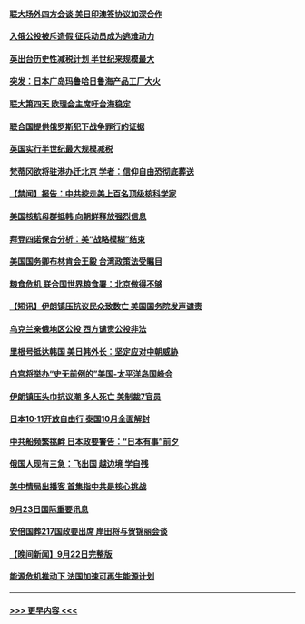#### [联大场外四方会谈 美日印澳签协议加深合作](../pages/prog202/a103535639.md?t=09241050) 
#### [入俄公投被斥造假 征兵动员成为逃难动力](../pages/prog202/a103535643.md?t=09241050) 
#### [英出台历史性减税计划 半世纪来规模最大](../pages/prog202/a103535652.md?t=09241050) 
#### [突发：日本广岛玛鲁哈日鲁海产品工厂大火](../pages/prog202/a103535648.md?t=09241050) 
#### [联大第四天 欧理会主席吁台海稳定](../pages/prog202/a103535637.md?t=09241050) 
#### [联合国提供俄罗斯犯下战争罪行的证据](../pages/prog202/a103535571.md?t=09241050) 
#### [英国实行半世纪最大规模减税](../pages/prog202/a103535464.md?t=09241050) 
#### [梵蒂冈欲将驻港办迁北京 学者：信仰自由恐彻底葬送](../pages/prog202/a103535537.md?t=09241050) 
#### [【禁闻】报告：中共挖走美上百名顶级核科学家](../pages/prog202/a103535370.md?t=09241050) 
#### [美国核航母群抵韩 向朝鲜释放强烈信息](../pages/prog202/a103535383.md?t=09241050) 
#### [拜登四诺保台分析：美“战略模糊”结束](../pages/prog202/a103535391.md?t=09241050) 
#### [美国国务卿布林肯会王毅 台湾政策法受瞩目](../pages/prog202/a103535346.md?t=09241050) 
#### [粮食危机 联合国世界粮食署：北京做得不够](../pages/prog202/a103535394.md?t=09241050) 
#### [【短讯】伊朗镇压抗议民众致数亡 美国国务院发声谴责](../pages/prog202/a103535389.md?t=09241050) 
#### [乌克兰亲俄地区公投 西方谴责公投非法](../pages/prog202/a103535399.md?t=09241050) 
#### [里根号抵达韩国 美日韩外长：坚定应对中朝威胁](../pages/prog202/a103535324.md?t=09241050) 
#### [白宫将举办“史无前例的”美国-太平洋岛国峰会](../pages/prog202/a103535334.md?t=09241050) 
#### [伊朗镇压头巾抗议潮 多人死亡 美制裁7官员](../pages/prog202/a103535291.md?t=09241050) 
#### [日本10‧11开放自由行 泰国10月全面解封](../pages/prog202/a103535279.md?t=09241050) 
#### [中共船频繁挑衅 日本政要警告：“日本有事”前夕](../pages/prog202/a103535193.md?t=09241050) 
#### [俄国人现有三急：飞出国 越边境 学自残](../pages/prog202/a103535202.md?t=09241050) 
#### [美中情局出播客 首集指中共是核心挑战](../pages/prog202/a103535198.md?t=09241050) 
#### [9月23日国际重要讯息](../pages/prog202/a103535184.md?t=09241050) 
#### [安倍国葬217国政要出席 岸田将与贺锦丽会谈](../pages/prog202/a103534979.md?t=09241050) 
#### [【晚间新闻】9月22日完整版](../pages/prog202/a103534962.md?t=09241050) 
#### [能源危机推动下 法国加速可再生能源计划](../pages/prog202/a103534830.md?t=09241050) 

----
#### [ >>> 更早内容 <<< ](../indexes/prog202-earlier.md)
